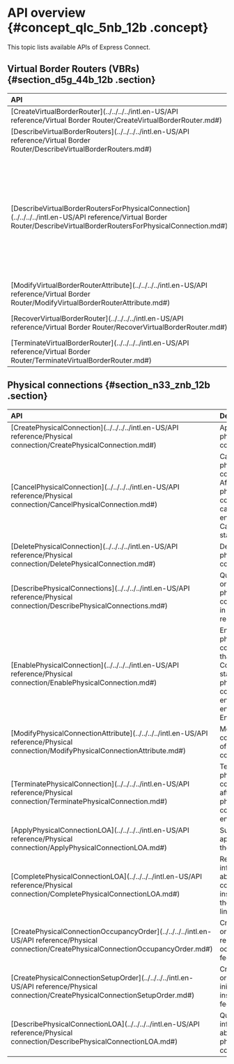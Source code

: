 # API overview {#concept_qlc_5nb_12b .concept}

This topic lists available APIs of Express Connect.

## Virtual Border Routers \(VBRs\) {#section_d5g_44b_12b .section}

|API|Description|
|:--|:----------|
|[CreateVirtualBorderRouter](../../../../intl.en-US/API reference/Virtual Border Router/CreateVirtualBorderRouter.md#)|Creates a VBR.|
|[DescribeVirtualBorderRouters](../../../../intl.en-US/API reference/Virtual Border Router/DescribeVirtualBorderRouters.md#)|Queries one or more VBRs.|
|[DescribeVirtualBorderRoutersForPhysicalConnection](../../../../intl.en-US/API reference/Virtual Border Router/DescribeVirtualBorderRoutersForPhysicalConnection.md#)|Queries the VBRs associated with a physical connection, including the VBRs under the physical connection owner's account and other accounts.|
|[ModifyVirtualBorderRouterAttribute](../../../../intl.en-US/API reference/Virtual Border Router/ModifyVirtualBorderRouterAttribute.md#)|Modifies the configurations of a VBR.|
|[RecoverVirtualBorderRouter](../../../../intl.en-US/API reference/Virtual Border Router/RecoverVirtualBorderRouter.md#)|Recovers a VBR that is terminated.|
|[TerminateVirtualBorderRouter](../../../../intl.en-US/API reference/Virtual Border Router/TerminateVirtualBorderRouter.md#)|Terminates a VBR.|

## Physical connections {#section_n33_znb_12b .section}

|API|Description|
|:--|:----------|
|[CreatePhysicalConnection](../../../../intl.en-US/API reference/Physical connection/CreatePhysicalConnection.md#)|Applies for a physical connection.|
|[CancelPhysicalConnection](../../../../intl.en-US/API reference/Physical connection/CancelPhysicalConnection.md#)|Cancels a physical connection. After a physical connection is cancelled, it enters the Canceled state.|
|[DeletePhysicalConnection](../../../../intl.en-US/API reference/Physical connection/DeletePhysicalConnection.md#)|Deletes a physical connection.|
|[DescribePhysicalConnections](../../../../intl.en-US/API reference/Physical connection/DescribePhysicalConnections.md#)|Queries one or more physical connections in a specified region.|
|[EnablePhysicalConnection](../../../../intl.en-US/API reference/Physical connection/EnablePhysicalConnection.md#)|Enables a physical connection that is in the Confirmed state. After a physical connection is enabled, it enters the Enabled state.|
|[ModifyPhysicalConnectionAttribute](../../../../intl.en-US/API reference/Physical connection/ModifyPhysicalConnectionAttribute.md#)|Modifies the configurations of a physical connection.|
|[TerminatePhysicalConnection](../../../../intl.en-US/API reference/Physical connection/TerminatePhysicalConnection.md#)|Terminates a physical connection after the physical connection is enabled.|
|[ApplyPhysicalConnectionLOA](../../../../intl.en-US/API reference/Physical connection/ApplyPhysicalConnectionLOA.md#)|Submits an application for the LOA.|
|[CompletePhysicalConnectionLOA](../../../../intl.en-US/API reference/Physical connection/CompletePhysicalConnectionLOA.md#)|Reports information about the completed installation of the leased line.|
|[CreatePhysicalConnectionOccupancyOrder](../../../../intl.en-US/API reference/Physical connection/CreatePhysicalConnectionOccupancyOrder.md#)|Creates an order for the resource occupation fee.|
|[CreatePhysicalConnectionSetupOrder](../../../../intl.en-US/API reference/Physical connection/CreatePhysicalConnectionSetupOrder.md#)|Creates an order for the initial installation fee.|
|[DescribePhysicalConnectionLOA](../../../../intl.en-US/API reference/Physical connection/DescribePhysicalConnectionLOA.md#)|Queries LOA information about a physical connection.|

